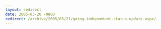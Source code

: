 ```yaml
---
layout: redirect
date: 2005-03-20 -0800
redirect: /archive/2005/03/21/going-independent-status-update.aspx/
---
```

